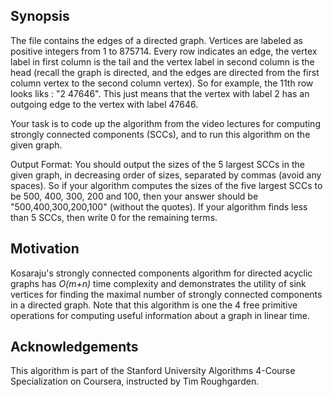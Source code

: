 ## Synopsis
The file contains the edges of a directed graph. Vertices are labeled as positive integers from
1 to 875714. Every row indicates an edge, the vertex label in first column is the tail and
the vertex label in second column is the head (recall the graph is directed, and the edges
are directed from the first column vertex to the second column vertex). So for example, the
11th row looks liks : "2 47646". This just means that the vertex with label 2 has an outgoing
edge to the vertex with label 47646.

Your task is to code up the algorithm from the video lectures for computing strongly
connected components (SCCs), and to run this algorithm on the given graph.

Output Format: You should output the sizes of the 5 largest SCCs in the given graph, in
decreasing order of sizes, separated by commas (avoid any spaces). So if your algorithm
computes the sizes of the five largest SCCs to be 500, 400, 300, 200 and 100, then your
answer should be "500,400,300,200,100" (without the quotes). If your algorithm finds less
than 5 SCCs, then write 0 for the remaining terms.

## Motivation
Kosaraju's strongly connected components algorithm for directed acyclic graphs has *O(m+n)* time complexity and demonstrates the utility of sink vertices for finding the maximal number of strongly connected components in a directed graph. Note that this algorithm is one the 4 free primitive operations for computing useful information about a graph in linear time.

## Acknowledgements

This algorithm is part of the Stanford University Algorithms 4-Course Specialization on Coursera, instructed by Tim Roughgarden.
